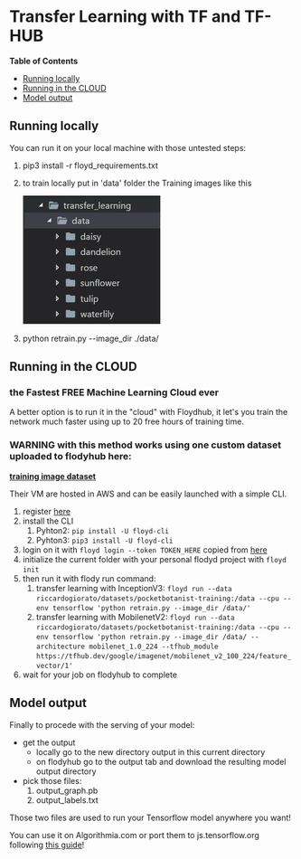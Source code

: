 # Transfer Learning with TF and TF-HUB

**Table of Contents**

- [Running locally](#running-locally)
- [Running in the CLOUD](#running-in-the-cloud)
- [Model output](#model-output)

## Running locally

You can run it on your local machine with those untested steps:

1.  pip3 install -r floyd_requirements.txt
2.  to train locally put in 'data' folder the Training images like this


    ![folders example view](./imagesFolders.jpg)

3.  python retrain.py --image_dir ./data/

## Running in the CLOUD

### the Fastest FREE Machine Learning Cloud ever

A better option is to run it in the "cloud" with Floydhub, it let's you train the network much faster using up to 20 free hours of training time.

### WARNING with this method works using one custom dataset uploaded to flodyhub here:

[**training image dataset**](https://www.floydhub.com/riccardogiorato/datasets/pocketbotanist-training)

Their VM are hosted in AWS and can be easily launched with a simple CLI.

1.  register [here](https://www.floydhub.com/signup)
2.  install the CLI
    1.  Pyhton2: `pip install -U floyd-cli`
    2.  Pyhton3: `pip3 install -U floyd-cli`
3.  login on it with `floyd login --token TOKEN_HERE` copied from [here](https://www.floydhub.com/settings/security)
4.  initialize the current folder with your personal flodyd project with `floyd init`
5.  then run it with flody run command:
    1.  transfer learning with InceptionV3: `floyd run --data riccardogiorato/datasets/pocketbotanist-training:/data --cpu --env tensorflow 'python retrain.py --image_dir /data/'`
    2.  transfer learning with MobilenetV2: `floyd run --data riccardogiorato/datasets/pocketbotanist-training:/data --cpu --env tensorflow 'python retrain.py --image_dir /data/ --architecture mobilenet_1.0_224 --tfhub_module https://tfhub.dev/google/imagenet/mobilenet_v2_100_224/feature_vector/1'`
6.  wait for your job on flodyhub to complete

## Model output

Finally to procede with the serving of your model:

- get the output
  - locally go to the new directory output in this current directory
  - on flodyhub go to the output tab and download the resulting model output directory
- pick those files:
  1.  output_graph.pb
  2.  output_labels.txt

Those two files are used to run your Tensorflow model anywhere you want!

You can use it on Algorithmia.com or port them to js.tensorflow.org following [this guide](../python/README.md)!

